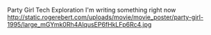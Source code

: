 Party Girl Tech Exploration
I'm writing something right now
http://static.rogerebert.com/uploads/movie/movie_poster/party-girl-1995/large_mGYmk0Rh4AlqusEP6fHkLFp6Rc4.jpg
